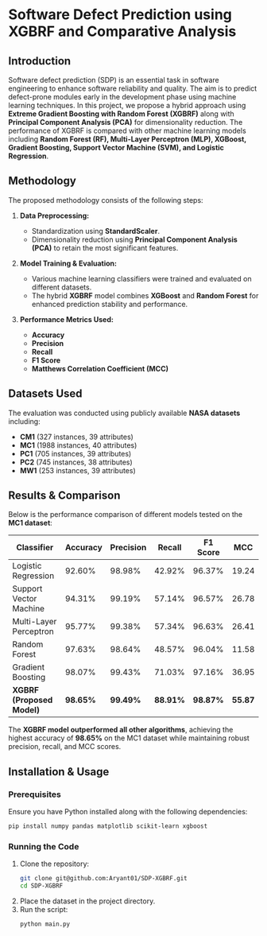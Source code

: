 # Software Defect Prediction using XGBRF and Comparative Analysis

## Introduction
Software defect prediction (SDP) is an essential task in software engineering to enhance software reliability and quality. The aim is to predict defect-prone modules early in the development phase using machine learning techniques. In this project, we propose a hybrid approach using **Extreme Gradient Boosting with Random Forest (XGBRF)** along with **Principal Component Analysis (PCA)** for dimensionality reduction. The performance of XGBRF is compared with other machine learning models including **Random Forest (RF), Multi-Layer Perceptron (MLP), XGBoost, Gradient Boosting, Support Vector Machine (SVM), and Logistic Regression**.

## Methodology
The proposed methodology consists of the following steps:
1. **Data Preprocessing:**
   - Standardization using **StandardScaler**.
   - Dimensionality reduction using **Principal Component Analysis (PCA)** to retain the most significant features.

2. **Model Training & Evaluation:**
   - Various machine learning classifiers were trained and evaluated on different datasets.
   - The hybrid **XGBRF** model combines **XGBoost** and **Random Forest** for enhanced prediction stability and performance.

3. **Performance Metrics Used:**
   - **Accuracy**
   - **Precision**
   - **Recall**
   - **F1 Score**
   - **Matthews Correlation Coefficient (MCC)**

## Datasets Used
The evaluation was conducted using publicly available **NASA datasets** including:
- **CM1** (327 instances, 39 attributes)
- **MC1** (1988 instances, 40 attributes)
- **PC1** (705 instances, 39 attributes)
- **PC2** (745 instances, 38 attributes)
- **MW1** (253 instances, 39 attributes)

## Results & Comparison
Below is the performance comparison of different models tested on the **MC1 dataset**:

| Classifier              | Accuracy | Precision | Recall | F1 Score | MCC  |
|-------------------------|----------|------------|--------|---------|------|
| Logistic Regression     | 92.60%   | 98.98%     | 42.92% | 96.37%  | 19.24|
| Support Vector Machine  | 94.31%   | 99.19%     | 57.14% | 96.57%  | 26.78|
| Multi-Layer Perceptron  | 95.77%   | 99.38%     | 57.34% | 96.63%  | 26.41|
| Random Forest          | 97.63%   | 98.64%     | 48.57% | 96.04%  | 11.58|
| Gradient Boosting       | 98.07%   | 99.43%     | 71.03% | 97.16%  | 36.95|
| **XGBRF (Proposed Model)** | **98.65%** | **99.49%** | **88.91%** | **98.87%** | **55.87** |

The **XGBRF model outperformed all other algorithms**, achieving the highest accuracy of **98.65%** on the MC1 dataset while maintaining robust precision, recall, and MCC scores.

## Installation & Usage
### Prerequisites
Ensure you have Python installed along with the following dependencies:
```sh
pip install numpy pandas matplotlib scikit-learn xgboost
```

### Running the Code
1. Clone the repository:
   ```sh
   git clone git@github.com:Aryant01/SDP-XGBRF.git
   cd SDP-XGBRF
   ```
2. Place the dataset in the project directory.
3. Run the script:
   ```sh
   python main.py